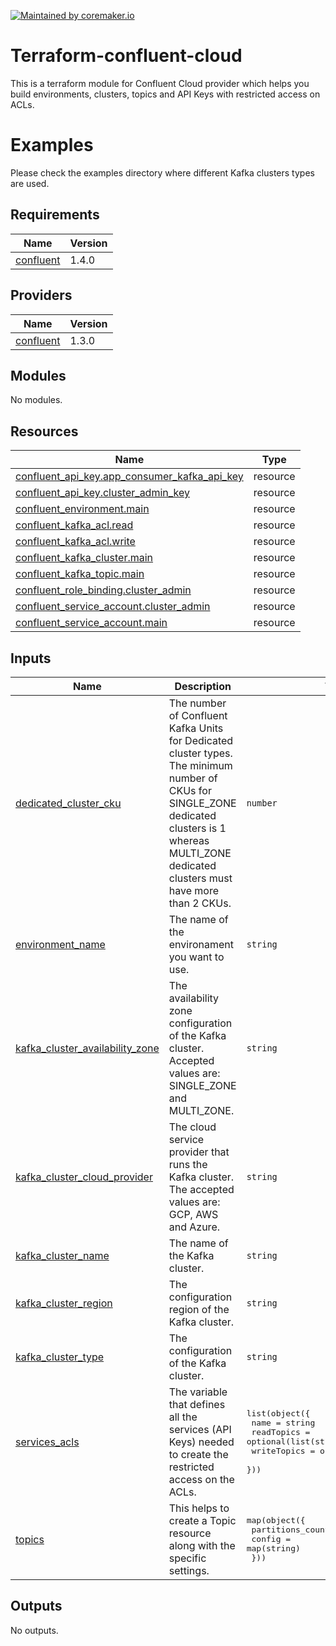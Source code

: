 [![Maintained by coremaker.io](https://img.shields.io/badge/maintained%20by-coremaker.io-green)](https://coremaker.io/)

# Terraform-confluent-cloud

This is a terraform module for Confluent Cloud provider which helps you build environments, clusters, topics and API Keys with restricted access on ACLs.  

# Examples

Please check the examples directory where different Kafka clusters types are used.

<!-- BEGINNING OF PRE-COMMIT-TERRAFORM DOCS HOOK -->
## Requirements

| Name | Version |
|------|---------|
| <a name="requirement_confluent"></a> [confluent](#requirement\_confluent) | 1.4.0 |

## Providers

| Name | Version |
|------|---------|
| <a name="provider_confluent"></a> [confluent](#provider\_confluent) | 1.3.0 |

## Modules

No modules.

## Resources

| Name | Type |
|------|------|
| [confluent_api_key.app_consumer_kafka_api_key](https://registry.terraform.io/providers/confluentinc/confluent/1.4.0/docs/resources/api_key) | resource |
| [confluent_api_key.cluster_admin_key](https://registry.terraform.io/providers/confluentinc/confluent/1.4.0/docs/resources/api_key) | resource |
| [confluent_environment.main](https://registry.terraform.io/providers/confluentinc/confluent/1.4.0/docs/resources/environment) | resource |
| [confluent_kafka_acl.read](https://registry.terraform.io/providers/confluentinc/confluent/1.4.0/docs/resources/kafka_acl) | resource |
| [confluent_kafka_acl.write](https://registry.terraform.io/providers/confluentinc/confluent/1.4.0/docs/resources/kafka_acl) | resource |
| [confluent_kafka_cluster.main](https://registry.terraform.io/providers/confluentinc/confluent/1.4.0/docs/resources/kafka_cluster) | resource |
| [confluent_kafka_topic.main](https://registry.terraform.io/providers/confluentinc/confluent/1.4.0/docs/resources/kafka_topic) | resource |
| [confluent_role_binding.cluster_admin](https://registry.terraform.io/providers/confluentinc/confluent/1.4.0/docs/resources/role_binding) | resource |
| [confluent_service_account.cluster_admin](https://registry.terraform.io/providers/confluentinc/confluent/1.4.0/docs/resources/service_account) | resource |
| [confluent_service_account.main](https://registry.terraform.io/providers/confluentinc/confluent/1.4.0/docs/resources/service_account) | resource |

## Inputs

| Name | Description | Type | Default | Required |
|------|-------------|------|---------|:--------:|
| <a name="input_dedicated_cluster_cku"></a> [dedicated\_cluster\_cku](#input\_dedicated\_cluster\_cku) | The number of Confluent Kafka Units for Dedicated cluster types. The minimum number of CKUs for SINGLE\_ZONE dedicated clusters is 1 whereas MULTI\_ZONE dedicated clusters must have more than 2 CKUs. | `number` | `0` | no |
| <a name="input_environment_name"></a> [environment\_name](#input\_environment\_name) | The name of the environament you want to use. | `string` | n/a | yes |
| <a name="input_kafka_cluster_availability_zone"></a> [kafka\_cluster\_availability\_zone](#input\_kafka\_cluster\_availability\_zone) | The availability zone configuration of the Kafka cluster. Accepted values are: SINGLE\_ZONE and MULTI\_ZONE. | `string` | `"SINGLE_ZONE"` | no |
| <a name="input_kafka_cluster_cloud_provider"></a> [kafka\_cluster\_cloud\_provider](#input\_kafka\_cluster\_cloud\_provider) | The cloud service provider that runs the Kafka cluster. The accepted values are: GCP, AWS and Azure. | `string` | `"GCP"` | no |
| <a name="input_kafka_cluster_name"></a> [kafka\_cluster\_name](#input\_kafka\_cluster\_name) | The name of the Kafka cluster. | `string` | n/a | yes |
| <a name="input_kafka_cluster_region"></a> [kafka\_cluster\_region](#input\_kafka\_cluster\_region) | The configuration region of the Kafka cluster. | `string` | n/a | yes |
| <a name="input_kafka_cluster_type"></a> [kafka\_cluster\_type](#input\_kafka\_cluster\_type) | The configuration of the Kafka cluster. | `string` | `"basic"` | no |
| <a name="input_services_acls"></a> [services\_acls](#input\_services\_acls) | The variable that defines all the services (API Keys) needed to create the restricted access on the ACLs. | <pre>list(object({<br>    name        = string<br>    readTopics  = optional(list(string))<br>    writeTopics = optional(list(string))<br>  }))</pre> | `[]` | no |
| <a name="input_topics"></a> [topics](#input\_topics) | This helps to create a Topic resource along with the specific settings. | <pre>map(object({<br>    partitions_count = number<br>    config           = map(string)<br>  }))</pre> | `{}` | no |

## Outputs

No outputs.
<!-- END OF PRE-COMMIT-TERRAFORM DOCS HOOK -->
